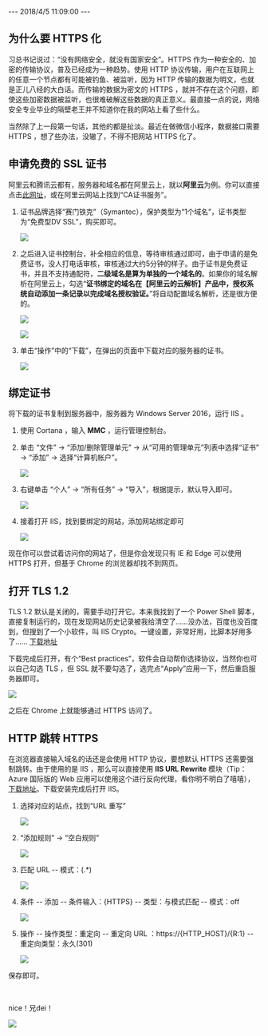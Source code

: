 --- 2018/4/5 11:09:00 ---

## 为什么要 HTTPS 化
习总书记说过：“没有网络安全，就没有国家安全”。HTTPS 作为一种安全的、加密的传输协议，普及已经成为一种趋势。使用 HTTP 协议传输，用户在互联网上的任意一个节点都有可能被钓鱼、被监听，因为 HTTP 传输的数据为明文，也就是正儿八经的大白话。而传输的数据为密文的 HTTPS ，就并不存在这个问题，即使这些加密数据被监听，也很难破解这些数据的真正意义。最直接一点的说，网络安全专业毕业的隔壁老王并不知道你在我的网站上看了些什么。

当然除了上一段第一句话，其他的都是扯淡。最近在做微信小程序，数据接口需要 HTTPS ，想了些办法，没辙了，不得不把网站 HTTPS 化了。

## 申请免费的 SSL 证书
阿里云和腾讯云都有，服务器和域名都在阿里云上，就以**阿里云**为例。你可以直接点击[此网址](https://common-buy.aliyun.com/?spm=5176.8064714.317898.pricedetail1111.3bc4FE6cFE6cv6&commodityCode=cas#/buy)，或在阿里云网站上找到“CA证书服务”。

1. 证书品牌选择“赛门铁克”（Symantec），保护类型为“1个域名”，证书类型为“免费型DV SSL”，购买即可。

    ![](http://blogres.zhangyue.xin/18-4-5/48793332.jpg)

2. 之后进入证书控制台，补全相应的信息，等待审核通过即可，由于申请的是免费证书，没人打电话审核，审核通过大约5分钟的样子。由于证书是免费证书，并且不支持通配符，**二级域名是算为单独的一个域名的**。如果你的域名解析在阿里云上，勾选“**证书绑定的域名在【阿里云的云解析】产品中，授权系统自动添加一条记录以完成域名授权验证。**”将自动配置域名解析，还是很方便的。

    ![](http://blogres.zhangyue.xin/18-4-5/35097734.jpg)

    ![](http://blogres.zhangyue.xin/18-4-5/574510.jpg)

3. 单击“操作”中的“下载”，在弹出的页面中下载对应的服务器的证书。

    ![](http://blogres.zhangyue.xin/18-4-5/52528186.jpg)

## 绑定证书
将下载的证书复制到服务器中，服务器为 Windows Server 2016，运行 IIS 。

1. 使用 Cortana ，输入 **MMC** ，运行管理控制台。
2. 单击 “文件” -> “添加/删除管理单元” -> 从“可用的管理单元”列表中选择“证书” -> “添加” -> 选择“计算机帐户”。

    ![](http://blogres.zhangyue.xin/18-4-5/29994664.jpg)

3. 右键单击 “个人” -> “所有任务” -> “导入”，根据提示，默认导入即可。

    ![](http://blogres.zhangyue.xin/18-4-5/89102640.jpg)

4. 接着打开 IIS，找到要绑定的网站，添加网站绑定即可

    ![](http://blogres.zhangyue.xin/18-4-5/53432167.jpg)

现在你可以尝试着访问你的网站了，但是你会发现只有 IE 和 Edge 可以使用 HTTPS 打开，但基于 Chrome 的浏览器却找不到网页。

## 打开 TLS 1.2
TLS 1.2 默认是关闭的，需要手动打开它。本来我找到了一个 Power Shell 脚本，直接复制运行的，现在发现网站历史记录被我给清空了……没办法，百度也没百度到，但搜到了一个小软件，叫 IIS Crypto。一键设置，非常好用，比脚本好用多了…… [下载地址](https://www.nartac.com/Products/IISCrypto)

下载完成后打开，有个“Best practices”，软件会自动帮你选择协议，当然你也可以自己勾选 TLS ，但 SSL 就不要勾选了，选完点“Apply”应用一下，然后重启服务器即可。

![](http://blogres.zhangyue.xin/18-4-5/53356887.jpg)

之后在 Chrome 上就能够通过 HTTPS 访问了。

## HTTP 跳转 HTTPS
在浏览器直接输入域名的话还是会使用 HTTP 协议，要想默认 HTTPS 还需要强制跳转。由于使用的是 IIS ，那么可以直接使用 **IIS URL Rewrite** 模块（Tip：Azure 国际版的 Web 应用可以使用这个进行反向代理，看你明不明白了嘻嘻），[下载地址](https://www.iis.net/downloads/microsoft/url-rewrite)。下载安装完成后打开 IIS。

1. 选择对应的站点，找到“URL 重写”

    ![](http://blogres.zhangyue.xin/18-4-5/1783891.jpg)

2. “添加规则” -> “空白规则”

    ![](http://blogres.zhangyue.xin/18-4-5/10071714.jpg)

3. 匹配 URL -- 模式：(.*)

    ![](http://blogres.zhangyue.xin/18-4-5/76456242.jpg)

4. 条件 -- 添加 -- 条件输入：{HTTPS} -- 类型：与模式匹配 -- 模式：off

    ![](http://blogres.zhangyue.xin/18-4-5/56001319.jpg)

5. 操作 -- 操作类型：重定向 -- 重定向 URL ：https://{HTTP_HOST}/{R:1} -- 重定向类型：永久(301)

    ![](http://blogres.zhangyue.xin/18-4-5/87310728.jpg)

保存即可。

<br />

nice！兄dei！

![](http://blogres.zhangyue.xin/18-4-5/94082207.jpg)